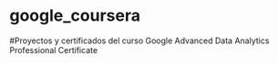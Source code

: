 # google_coursera

#Proyectos y certificados del curso Google Advanced Data Analytics Professional Certificate

